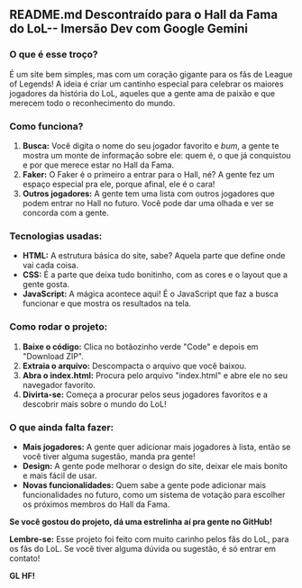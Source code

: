 ## **README.md Descontraído para o Hall da Fama do LoL**-- Imersão Dev com Google Gemini

### **O que é esse troço?**

É um site bem simples, mas com um coração gigante para os fãs de League of Legends! A ideia é criar um cantinho especial para celebrar os maiores jogadores da história do LoL, aqueles que a gente ama de paixão e que merecem todo o reconhecimento do mundo.

### **Como funciona?**

1. **Busca:** Você digita o nome do seu jogador favorito e *bum*, a gente te mostra um monte de informação sobre ele: quem é, o que já conquistou e por que merece estar no Hall da Fama.
2. **Faker:** O Faker é o primeiro a entrar para o Hall, né? A gente fez um espaço especial pra ele, porque afinal, ele é o cara!
3. **Outros jogadores:** A gente tem uma lista com outros jogadores que podem entrar no Hall no futuro. Você pode dar uma olhada e ver se concorda com a gente.

### **Tecnologias usadas:**

* **HTML:** A estrutura básica do site, sabe? Aquela parte que define onde vai cada coisa.
* **CSS:** É a parte que deixa tudo bonitinho, com as cores e o layout que a gente gosta.
* **JavaScript:** A mágica acontece aqui! É o JavaScript que faz a busca funcionar e que mostra os resultados na tela.

### **Como rodar o projeto:**

1. **Baixe o código:** Clica no botãozinho verde "Code" e depois em "Download ZIP".
2. **Extraia o arquivo:** Descompacta o arquivo que você baixou.
3. **Abra o index.html:** Procura pelo arquivo "index.html" e abre ele no seu navegador favorito.
4. **Divirta-se:** Começa a procurar pelos seus jogadores favoritos e a descobrir mais sobre o mundo do LoL!

### **O que ainda falta fazer:**

* **Mais jogadores:** A gente quer adicionar mais jogadores à lista, então se você tiver alguma sugestão, manda pra gente!
* **Design:** A gente pode melhorar o design do site, deixar ele mais bonito e mais fácil de usar.
* **Novas funcionalidades:** Quem sabe a gente pode adicionar mais funcionalidades no futuro, como um sistema de votação para escolher os próximos membros do Hall da Fama.

**Se você gostou do projeto, dá uma estrelinha aí pra gente no GitHub!** 

**Lembre-se:** Esse projeto foi feito com muito carinho pelos fãs do LoL, para os fãs do LoL. Se você tiver alguma dúvida ou sugestão, é só entrar em contato!

**GL HF!**
